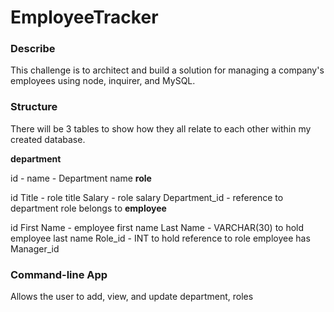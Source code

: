 # EmployeeTracker

### Describe

This challenge is to architect and build a solution for managing a company's employees using node, inquirer, and MySQL.

### Structure

There will be 3 tables to show how they all relate to each other within my created database.

**department**

id -
name - Department name
**role**

id
Title - role title
Salary - role salary
Department_id - reference to department role belongs to
**employee**

id
First Name - employee first name
Last Name - VARCHAR(30) to hold employee last name
Role_id - INT to hold reference to role employee has
Manager_id

### Command-line App

Allows the user to add, view, and update department, roles
